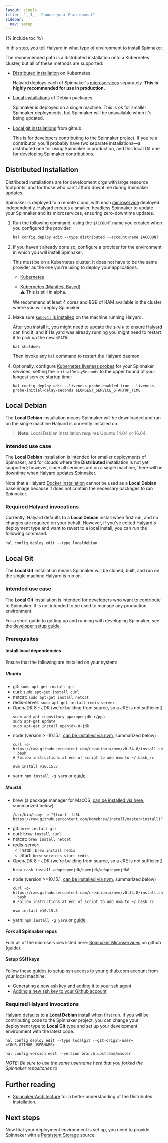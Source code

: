 ```yaml
---
layout: single
title:  "__3__. Choose your Environment"
sidebar:
  nav: setup
---
```


{% include toc %}

In this step, you tell Halyard in what type of environment to install Spinnaker.

The recommended path is a distributed installation onto a Kubernetes cluster,
but all of these methods are supported:

* [Distributed installation](#distributed-installation) on Kubernetes

  Halyard deploys each of Spinnaker's [microservices](/reference/architecture)
  separately. __This is highly recommended for use in production.__

* [Local installations](#local-debian) of Debian packages

  Spinnaker is deployed on a single machine. This is ok for smaller
  Spinnaker deployments, but Spinnaker will be unavailable when it's being
  updated.

* [Local git installations](#local-git) from github

  This is for developers contributing to the Spinnaker project. If you're a
  contributor, you'll probably have two separate installations&mdash;a
  distributed one for using Spinnaker in production, and this local Git one for
  developing Spinnaker contributions.

## Distributed installation

Distributed installations are for development orgs with large resource
footprints, and for those who can't afford downtime during Spinnaker updates.

Spinnaker is deployed to a remote cloud, with each
[microservice](/reference/architecture/) deployed independently. Halyard
creates a smaller, headless Spinnaker to update your Spinnaker and its
microservices, ensuring zero-downtime updates.

1. Run the following command, using the `$ACCOUNT` name you created when you
configured the provider:

   ```
   hal config deploy edit --type distributed --account-name $ACCOUNT
   ```

1. If you haven't already done so, configure a provider for the environment in
which you will install Spinnaker.

   This must be on a Kubernetes cluster. It does not have to be the same
   provider as the one you're using to deploy your applications.

   * [Kubernetes](/setup/install/providers/kubernetes)

   * [Kubernetes (Manifest Based)](/setup/install/providers/kubernetes-v2)<br />
     :warning: This is still in alpha.

   We recommend at least 4 cores and 8GB of RAM available in the cluster where
   you will deploy Spinnaker.

1. Make sure [`kubectl` is installed](https://kubernetes.io/docs/tasks/tools/install-kubectl/)
on the machine running Halyard.

   After you install it, you might need to update the `$PATH` to ensure Halyard
   can find it, and if Halyard was already running you might need to restart it
   to pick up the new `$PATH`:

   `hal shutdown`

   Then invoke any `hal` command to restart the Halyard daemon.
   
1. Optionally, configure [Kubernetes liveness probes](https://kubernetes.io/docs/tasks/configure-pod-container/configure-liveness-readiness-probes/)
for your Spinnaker services, setting the `initialDelaySeconds` to the upper bound of your longest service startup time:

   ```
   hal config deploy edit --liveness-probe-enabled true --liveness-probe-initial-delay-seconds $LONGEST_SERVICE_STARTUP_TIME
   ```  

<span class="begin-collapsible-section"></span>

## Local Debian

The __Local Debian__ installation means Spinnaker will be downloaded and run on the
single machine Halyard is currently installed on.

> **Note**: Local Debian installation requires Ubuntu 14.04 or 16.04.

### Intended use case

The __Local Debian__ installation is intended for smaller deployments of Spinnaker,
and for clouds where the __Distributed__ installation is not yet supported;
however, since all services are on a single machine, there will be downtime when
Halyard updates Spinnaker.

Note that a Halyard [Docker
installation](https://www.spinnaker.io/setup/install/halyard/#docker) cannot be
used as a __Local Debian__ base image because it does not contain the necessary
packages to run Spinnaker.

### Required Halyard invocations

Currently, Halyard defaults to a __Local Debian__ install when first run,
and no changes are required on your behalf. However, if you've edited
Halyard's deployment type and want to revert to a local install, you can run
the following command.

```
hal config deploy edit --type localdebian
```

<span class="end-collapsible-section"></span>

<span class="begin-collapsible-section"></span>

## Local Git

The __Local Git__ installation means Spinnaker will be cloned, built, and run on
the single machine Halyard is run on.

### Intended use case

The __Local Git__ installation is intended for developers who want to contribute
to Spinnaker. It is not intended to be used to manage any production environment.

For a short guide to getting up and running with developing Spinnaker, see the
[developer setup guide](/guides/developer/getting-set-up).

### Prerequisites

#### Install local dependencies

Ensure that the following are installed on your system:

##### Ubuntu

* git: `sudo apt-get install git`
* curl: `sudo apt-get install curl`
* netcat: `sudo apt-get install netcat`
* redis-server: `sudo apt-get install redis-server`
* OpenJDK 8 - JDK (we're building from source, so a JRE is not sufficient)
    ```
    sudo add-apt-repository ppa:openjdk-r/ppa
    sudo apt-get update
    sudo apt-get install openjdk-8-jdk
    ```
* node (version >=10.15.1, [can be installed via nvm](https://github.com/creationix/nvm#install-script), summarized below)
    ```
    curl -o- https://raw.githubusercontent.com/creationix/nvm/v0.34.0/install.sh | bash
    # Follow instructions at end of script to add nvm to ~/.bash_rc

    nvm install v10.15.3
    ```
* yarn: `npm install -g yarn` or [guide](https://yarnpkg.com/lang/en/docs/install/)

##### MacOS

* brew (a package manager for MacOS, [can be installed via here](https://brew.sh/), summarized below)
    ```
    /usr/bin/ruby -e "$(curl -fsSL https://raw.githubusercontent.com/Homebrew/install/master/install)"
    ```
* git: `brew install git`
* curl: `brew install curl`
* netcat: `brew install netcat`
* redis-server:
  * Install: `brew install redis`
  * Start: `brew services start redis`
* OpenJDK 8 - JDK (we're building from source, so a JRE is not sufficient)
    ```
  brew cask install adoptopenjdk/openjdk/adoptopenjdk8
    ```
* node (version >=10.15.1, [can be installed via nvm](https://github.com/creationix/nvm#install-script), summarized below)
    ```
    curl -o- https://raw.githubusercontent.com/creationix/nvm/v0.34.0/install.sh | bash
    # Follow instructions at end of script to add nvm to ~/.bash_rc

    nvm install v10.15.3
    ```
* yarn: `npm install -g yarn` or [guide](https://yarnpkg.com/lang/en/docs/install/)

#### Fork all Spinnaker repos

Fork all of the microservices listed here: [Spinnaker Microservices](https://www.spinnaker.io/reference/architecture/#spinnaker-microservices) on github ([guide](https://guides.github.com/activities/forking/#fork)).

#### Setup SSH keys

Follow these guides to setup ssh access to your github.com account from your local machine:

* [Generating a new ssh key and adding it to your ssh agent](https://help.github.com/articles/generating-a-new-ssh-key-and-adding-it-to-the-ssh-agent/)
* [Adding a new ssh key to your Github account](https://help.github.com/articles/adding-a-new-ssh-key-to-your-github-account/)

### Required Halyard invocations

Halyard defaults to a __Local Debian__ install when first run. If you will be
contributing code to the Spinnaker project, you can change your deployment type
to __Local Git__ type and set up your development environment with the latest
code.

```
hal config deploy edit --type localgit --git-origin-user=<YOUR_GITHUB_USERNAME>

hal config version edit --version branch:upstream/master
```

*NOTE: Be sure to use the same username here that you forked the Spinnaker repositories to*

<span class="end-collapsible-section"></span>

## Further reading

* [Spinnaker Architecture](/reference/architecture/) for a better understanding
  of the Distributed installation.

## Next steps

Now that your deployment environment is set up, you need to provide Spinnaker
with a [Persistent Storage](/setup/install/storage/) source.
